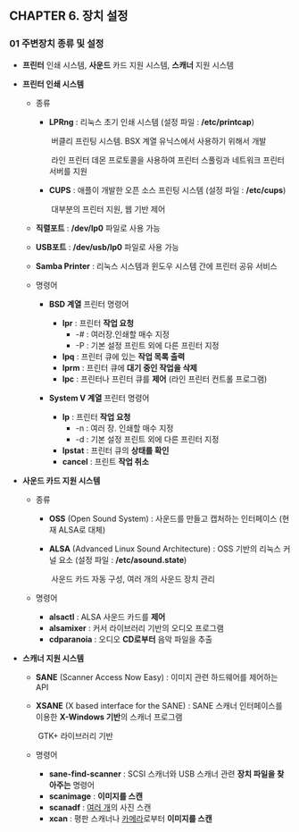 ## CHAPTER 6. 장치 설정

### 01 주변장치 종류 및 설정

* **프린터** 인쇄 시스템, **사운드** 카드 지원 시스템, **스캐너** 지원 시스템



* **프린터 인쇄 시스템**

  * 종류 

    * **LPRng** : 리눅스 초기 인쇄 시스템 (설정 파일 : **/etc/printcap**)

      ​				버클리 프린팅 시스템. BSX 계열 유닉스에서 사용하기 위해서 개발

      ​				라인 프린터 데몬 프로토콜을 사용하여 프린터 스풀링과 네트워크 프린터 서버를 지원

    * **CUPS** : 애플이 개발한 오픈 소스 프린팅 시스템 (설정 파일 : **/etc/cups**)

      ​			  대부분의 프린터 지원, 웹 기반 제어

  * **직렬포트** : **/dev/lp0** 파일로 사용 가능

  * **USB포트** : **/dev/usb/lp0** 파일로 사용 가능

  * **Samba Printer** : 리눅스 시스템과 윈도우 시스템 간에 프린터 공유 서비스

  * 명령어

    * **BSD 계열** 프린터 명령어

      * **lpr** : 프린터 **작업 요청**
        * -# : 여러장.인쇄할 매수 지정
        * -P : 기본 설정 프린트 외에 다른 프린터 지정
      * **lpq** : 프린터 큐에 있는 **작업 목록 출력**
      * **lprm** : 프린터 큐에 **대기 중인 작업을 삭제**
      * **lpc** : 프린터나 프린터 큐를 **제어** (라인 프린터 컨트롤 프로그램)

    * **System V 계열** 프린터 명령어

      * **lp** : 프린터 **작업 요청**
        * -n : 여러 장. 인쇄할 매수 지정
        * -d : 기본 설정 프린트 외에 다른 프린터 지정
      * **lpstat** : 프린터 큐의 **상태를 확인**
      * **cancel** : 프린트 **작업 취소**

      

* **사운드 카드 지원 시스템**

  * 종류

    * **OSS** (Open Sound System) : 사운드를 만들고 캡처하는 인터페이스 (현재 ALSA로 대체)

    * **ALSA** (Advanced Linux Sound Architecture) : OSS 기반의 리눅스 커널 요소 (설정 파일 : **/etc/asound.state**)

      ​																			    사운드 카드 자동 구성, 여러 개의 사운드 장치 관리

  * 명령어

    * **alsactl** : ALSA 사운드 카드를 **제어**
    * **alsamixer** : 커서 라이브러리 기반의 오디오 프로그램
    * **cdparanoia** : 오디오 **CD로부터** 음악 파일을 추출

* **스캐너 지원 시스템**

  * **SANE** (Scanner Access Now Easy) : 이미지 관련 하드웨어를 제어하는 API

  * **XSANE** (X based interface for the SANE) : SANE 스캐너 인터페이스를 이용한 **X-Windows 기반**의 스캐너 프로그램

    ​																		 GTK+ 라이브러리 기반

  * 명령어
    * **sane-find-scanner** : SCSI 스캐너와 USB 스캐너 관련 **장치 파일을 찾아주는** 명령어
    * **scanimage** : **이미지를 스캔**
    * **scanadf** : <u>여러 개</u>의 사진 스캔
    * **xcan** : 평판 스캐너나 <u>카메라</u>로부터 **이미지를 스캔**
